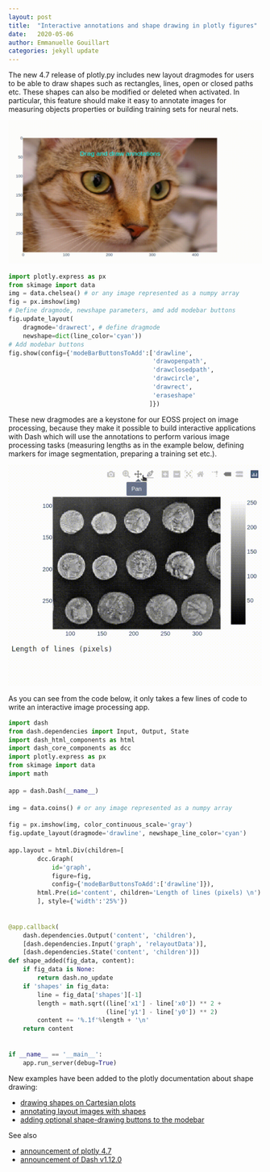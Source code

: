 ```yaml
---
layout: post
title:  "Interactive annotations and shape drawing in plotly figures"
date:   2020-05-06
author:	Emmanuelle Gouillart
categories: jekyll update
---
```


The new 4.7 release of plotly.py includes new layout dragmodes for users to be able to draw shapes such as rectangles, lines, open or closed paths etc. These shapes can also be modified or deleted when activated. In particular, this feature should make it easy to annotate images for measuring objects properties or building training sets for neural nets. 

![shape drawing](/assets/shape_drawing.gif)

```python
import plotly.express as px
from skimage import data
img = data.chelsea() # or any image represented as a numpy array
fig = px.imshow(img)
# Define dragmode, newshape parameters, amd add modebar buttons
fig.update_layout(
    dragmode='drawrect', # define dragmode
    newshape=dict(line_color='cyan'))
# Add modebar buttons
fig.show(config={'modeBarButtonsToAdd':['drawline',
                                        'drawopenpath',
                                        'drawclosedpath',
                                        'drawcircle',
                                        'drawrect',
                                        'eraseshape'
                                       ]})
```

These new dragmodes are a keystone for our EOSS project on image processing,
because they make it possible to build interactive applications with Dash which
will use the annotations to perform various image processing tasks (measuring
lengths as in the example below, defining markers for image segmentation,
preparing a training set etc.).

![shape drawing app](/assets/shape_drawing_app.gif)

As you can see from the code below, it only takes a few lines of code to write
an interactive image processing app.

```python
import dash
from dash.dependencies import Input, Output, State
import dash_html_components as html
import dash_core_components as dcc
import plotly.express as px
from skimage import data
import math

app = dash.Dash(__name__)

img = data.coins() # or any image represented as a numpy array

fig = px.imshow(img, color_continuous_scale='gray')
fig.update_layout(dragmode='drawline', newshape_line_color='cyan')

app.layout = html.Div(children=[
        dcc.Graph(
            id='graph', 
            figure=fig,
            config={'modeBarButtonsToAdd':['drawline']}),
        html.Pre(id='content', children='Length of lines (pixels) \n')
        ], style={'width':'25%'})


@app.callback(
    dash.dependencies.Output('content', 'children'),
    [dash.dependencies.Input('graph', 'relayoutData')],
    [dash.dependencies.State('content', 'children')])
def shape_added(fig_data, content):
    if fig_data is None:
        return dash.no_update
    if 'shapes' in fig_data:
        line = fig_data['shapes'][-1]
        length = math.sqrt((line['x1'] - line['x0']) ** 2 +
                           (line['y1'] - line['y0']) ** 2)
        content += '%.1f'%length + '\n'
    return content


if __name__ == '__main__':
    app.run_server(debug=True)
```

New examples have been added to the plotly documentation about shape drawing:
- [drawing shapes on Cartesian plots](https://plotly.com/python/shapes/#drawing-shapes-on-cartesian-plots)
- [annotating layout images with shapes](https://plotly.com/python/images/#annotating-layout-image-with-shapes)
- [adding optional shape-drawing buttons to the modebar](https://plotly.com/python/configuration-options/#add-optional-shapedrawing-buttons-to-modebar)

See also
- [announcement of plotly 4.7](https://community.plotly.com/t/announcing-plotly-py-4-7-performance-improvements-and-shape-drawing/38871)
- [announcement of Dash v1.12.0](https://community.plotly.com/t/dash-v1-12-0-release-pattern-matching-callbacks-fixes-shape-drawing-new-datatable-conditional-formatting-options-prevent-initial-call-and-more/38867)
